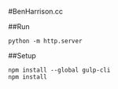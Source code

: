 #BenHarrison.cc

##Run

    python -m http.server

##Setup

    npm install --global gulp-cli
    npm install
